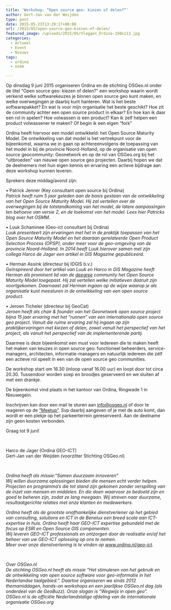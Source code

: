 ```yaml
---
title: 'Workshop: “Open source geo: kiezen of delen?”'
author: Gert-Jan van der Weijden
type: post
date: 2015-05-23T13:29:17+00:00
url: /2015/05/open-source-geo-kiezen-of-delen/
featured_image: /uploads/2015/05/Vlaggen_Ordina-150x113.jpg
categories:
  - Actueel
  - Event
  - Nieuws
tags:
  - ordina
  - osmm

---
```

Op dinsdag 9 juni 2015 organiseren Ordina en de stichting OSGeo.nl onder de titel “Open source geo: kiezen of delen?” een workshop waarin wordt verkend welke softwarekeuzes je binnen open source geo kunt maken, en welke overwegingen je daarbij kunt hanteren. Wat is het beste softwarepakket? En wat is voor mijn organisatie het beste geschikt? Hoe zit de community achter een open source product in elkaar? En hoe kan ik daar een rol in spelen? Hoe volwassen is een product? Kan ik zelf helpen een product volwassener te maken? Of begin ik een eigen “fork”

Ordina heeft hiervoor een model ontwikkeld: het Open Source Maturity Model. De ontwikkeling van dat model is het vertrekpunt voor de bijeenkomst, waarna we in gaan op achtereenvolgens de toepassing van het model in bij de provincie Noord-Holland, op de organisatie van open source geocommunity: Geonetwork en op de rol van OSGeo.org bij het “uitbroeden” van nieuwe open source geo projecten. Daarbij hopen we dat de deelnemers met hun eigen kennis en ervaring een actieve bijdrage aan deze workshop kunnen leveren.

Sprekers deze middag/avond zijn:

• Patrick Jenner (Key consultant open source bij Ordina)  
_Patrick heeft ruim 5 jaar geleden aan de basis gestaan van de ontwikkeling van het Open Source Maturity Model. Hij zal vertellen over de overwegingen bij de totstandkoming van het model, de latere aanpassingen ten behoeve van versie 2, en de toekomst van het model. Lees hier Patricks blog over het OSMM._

• Luuk Schaminee (Geo-ict consultant bij Ordina)  
_Luuk presenteert zijn ervaringen met het in de praktijk toepassen van het Open Source Maturity Model en het daaraan gerelateerde Open Product Selection Process (OPSP), onder meer voor de geo-omgeving van de provincie Noord-Holland. In 2014 heeft Luuk hierover samen met zijn collega Harco de Jager een artikel in GIS Magazine gepubliceerd._

• Herman Assink (directeur bij IDGIS b.v.)  
_Geïnspireerd door het artikel van Luuk en Harco in GIS Magazine heeft Herman als prominent lid van de [deegree][1] community het Open Source Maturity Model toegepast. Hij zal vertellen welke initiatieven daaruit zijn voortgekomen. Daarnaast zal Herman ingaan op de wijze waarop je als organisatie kunt meesturen in de ontwikkeling van een open source product._

• Jeroen Ticheler (directeur bij GeoCat)  
_Jeroen heeft als chair & founder van het Geonetwork open source project bijna 15 jaar ervaring met het &#8220;runnen&#8221; van een internationala open source geo project. Vanuit die ruime ervaring zal hij ingaan op zijn praktijkervaringen met kiezen of delen, zowel vanuit het perspectief van het project, als vanuit het perspectief van de implementerende partij._

Daarmee is deze bijeenkomst een must voor iedereen die te maken heeft het maken van keuzes in open source geo: functioneel beheerders, service-managers, architecten, informatie-managers en natuurlijk iedereen die zélf een actieve rol speelt in een van de open source geo communities.

De workshop start om 16.30 (inloop vanaf 16.00 uur) en loopt door tot circa 20.30. Tussendoor worden soep en broodjes geserveerd en we sluiten af met een drankje.

De bijeenkomst vind plaats in het kantoor van Ordina, Ringwade 1 in Nieuwegein.

Inschrijven kan door een mail te sturen aan <info@osgeo.nl> of door te reageren op de [“Meetup”][2]. Svp daarbij aangeven of je met de auto komt, dan wordt er een plekje op het parkeerterrein gereserveerd. Aan de deelname zijn geen kosten verbonden.

Graag tot 9 juni!

&nbsp;

Harco de Jager (Ordina GEO-ICT)  
Gert-Jan van der Weijden (voorzitter Stichting OSGeo.nl)  

&nbsp;

_Ordina heeft als missie:“Samen duurzaam innoveren”_  
_Wij willen duurzame oplossingen bieden die mensen echt verder helpen. Projecten en programma’s die tot stand zijn gekomen zonder verspilling van de inzet van mensen en middelen. En die doen waarvoor ze bedoeld zijn en goed te beheren zijn, zodat ze lang meegaan. Wij streven naar duurzame, resultaatgerichte relaties met onze klanten én medewerkers._

_Ordina heeft als de grootste onafhankelijke dienstverlener op het gebied van consulting, solutions en ICT in de Benelux een breed scala aan ICT-expertise in huis. Ordina heeft haar GEO-ICT expertise gebundeld met de focus op ESRI en Open Source GIS componenten._  
_Wij leveren GEO-ICT professionals en ontzorgen door de realisatie en/of het beheer van uw GEO-ICT oplossing op ons te nemen._  
_Meer over onze dienstverlening is te vinden op www.ordina.nl/geo-ict._

&nbsp;

_Over OSGeo.nl_  
_De stichting OSGeo.nl heeft als missie “Het stimuleren van het gebruik en de ontwikkeling van open source software voor geo-informatie in het Nederlandse taalgebied.”. Daartoe organiseren we sinds 2012 themamiddagen, hands-on workshops en een jaarlijkse OSGeo.nl dag (als onderdeel van de GeoBuzz). Onze slogan is “Wegwijs in open geo”._  
_OSGeo.nl is de officiële Nederlandstalige afdeling van de internationale organisatie OSGeo.org_


[1]: http://www.deegree.org/
[2]: http://www.meetup.com/OSGeoNL/
